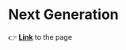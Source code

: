 # Next Generation
:point_right: [**Link**](https://pink-eye.github.io/next-generation/) to the page
